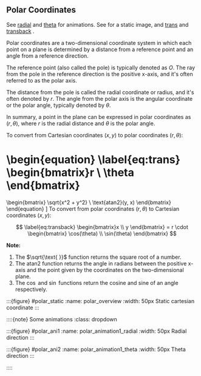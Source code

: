 

## Polar Coordinates

See [radial](#polar_animation1_radial) and [theta](#polar_animation1_theta) for animations. See [](#polar_overview) for a static image, and  [trans](#eq:trans) and  [transback](#eq:transback) .


Polar coordinates are a two-dimensional coordinate system in which each point on a plane is determined by a distance from a reference point and an angle from a reference direction.

The reference point (also called the pole) is typically denoted as $O$. The ray from the pole in the reference direction is the positive x-axis, and it's often referred to as the polar axis.

The distance from the pole is called the radial coordinate or radius, and it's often denoted by $r$. The angle from the polar axis is the angular coordinate or the polar angle, typically denoted by $\theta$.

In summary, a point in the plane can be expressed in polar coordinates as $(r, \theta)$, where $r$ is the radial distance and $\theta$ is the polar angle.

To convert from Cartesian coordinates $(x, y)$ to polar coordinates $(r, \theta)$:


\begin{equation} \label{eq:trans}
\begin{bmatrix}r \\ \theta \end{bmatrix} 
= 
\begin{bmatrix}
\sqrt{x^2 + y^2} \\
\text{atan2}(y, x)
\end{bmatrix}
\end{equation}
\]
To convert from polar coordinates $(r, \theta)$ to Cartesian coordinates $(x, y)$:

$$  \label{eq:transback}
\begin{bmatrix}x \\ y \end{bmatrix} 
= r \cdot 
\begin{bmatrix}
\cos(\theta) \\
\sin(\theta)
\end{bmatrix}
$$

**Note:** 
1. The $\sqrt{\text{ }}$ function returns the square root of a number.
2. The $\text{atan2}$ function returns the angle in radians between the positive x-axis and the point given by the coordinates on the two-dimensional plane.
3. The $\cos$ and $\sin$ functions return the cosine and sine of an angle respectively.


:::{figure} #polar_static
:name: polar_overview
:width: 50px
Static cartesian coordinate
:::







::::{note} Some animations
:class: dropdown

:::{figure} #polar_ani1
:name: polar_animation1_radial
:width: 50px
Radial direction
:::


:::{figure} #polar_ani2
:name: polar_animation1_theta
:width: 50px
Theta direction
:::



::::


